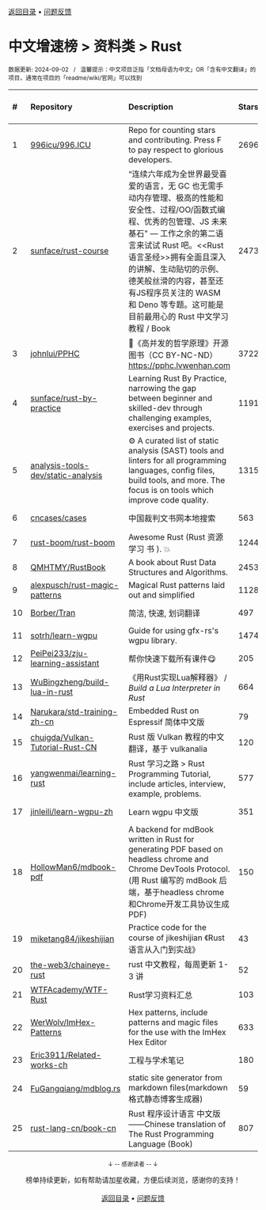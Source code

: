 <a href="https://github.com/GrowingGit/GitHub-Chinese-Top-Charts#github中文排行榜">返回目录</a> • <a href="/content/docs/feedback.md">问题反馈</a>

# 中文增速榜 > 资料类 > Rust
<sub>数据更新: 2024-09-02&nbsp;&nbsp;&nbsp;/&nbsp;&nbsp;&nbsp;温馨提示：中文项目泛指「文档母语为中文」OR「含有中文翻译」的项目，通常在项目的「readme/wiki/官网」可以找到</sub>

|#|Repository|Description|Stars|Average daily growth|Updated|
|:-|:-|:-|:-|:-|:-|
|1|[996icu/996.ICU](https://github.com/996icu/996.ICU)|Repo for counting stars and contributing. Press F to pay respect to glorious developers.|269650|136|2024-08-18|
|2|[sunface/rust-course](https://github.com/sunface/rust-course)|“连续六年成为全世界最受喜爱的语言，无 GC 也无需手动内存管理、极高的性能和安全性、过程/OO/函数式编程、优秀的包管理、JS 未来基石" — 工作之余的第二语言来试试 Rust 吧。<<Rust语言圣经>>拥有全面且深入的讲解、生动贴切的示例、德芙般丝滑的内容，甚至还有JS程序员关注的 WASM 和 Deno 等专题。这可能是目前最用心的 Rust 中文学习教程 / Book |24731|11|2024-08-20|
|3|[johnlui/PPHC](https://github.com/johnlui/PPHC)|📙《高并发的哲学原理》开源图书（CC BY-NC-ND）https://pphc.lvwenhan.com|3722|7|2024-07-23|
|4|[sunface/rust-by-practice](https://github.com/sunface/rust-by-practice)|Learning Rust By Practice,  narrowing the gap between beginner and skilled-dev through challenging examples, exercises and projects.|11917|5|2024-08-19|
|5|[analysis-tools-dev/static-analysis](https://github.com/analysis-tools-dev/static-analysis)|⚙️ A curated list of static analysis (SAST) tools and linters for all programming languages, config files, build tools, and more. The focus is on tools which improve code quality.|13153|4|2024-08-31|
|6|[cncases/cases](https://github.com/cncases/cases)|中国裁判文书网本地搜索|563|2|2024-08-26|
|7|[rust-boom/rust-boom](https://github.com/rust-boom/rust-boom)|Awesome Rust (Rust 资源   学习   书 ). 💥|1244|2|2024-08-24|
|8|[QMHTMY/RustBook](https://github.com/QMHTMY/RustBook)|A book about Rust Data Structures and Algorithms.|2453|2|2024-07-21|
|9|[alexpusch/rust-magic-patterns](https://github.com/alexpusch/rust-magic-patterns)|Magical Rust patterns laid out and simplified|1128|2|2024-05-11|
|10|[Borber/Tran](https://github.com/Borber/Tran)|简洁, 快速, 划词翻译|497|2|2024-08-30|
|11|[sotrh/learn-wgpu](https://github.com/sotrh/learn-wgpu)|Guide for using gfx-rs's wgpu library.|1474|1|2024-08-18|
|12|[PeiPei233/zju-learning-assistant](https://github.com/PeiPei233/zju-learning-assistant)|帮你快速下载所有课件😋|205|1|2024-06-30|
|13|[WuBingzheng/build-lua-in-rust](https://github.com/WuBingzheng/build-lua-in-rust)|《用Rust实现Lua解释器》 / _Build a Lua Interpreter in Rust_|664|1|2024-03-25|
|14|[Narukara/std-training-zh-cn](https://github.com/Narukara/std-training-zh-cn)|Embedded Rust on Espressif 简体中文版|79|0|2024-06-29|
|15|[chuigda/Vulkan-Tutorial-Rust-CN](https://github.com/chuigda/Vulkan-Tutorial-Rust-CN)|Rust 版 Vulkan 教程的中文翻译，基于 vulkanalia|120|0|2024-08-23|
|16|[yangwenmai/learning-rust](https://github.com/yangwenmai/learning-rust)|Rust 学习之路 > Rust Programming Tutorial, include articles, interview, example, problems.|577|0|2024-04-11|
|17|[jinleili/learn-wgpu-zh](https://github.com/jinleili/learn-wgpu-zh)|Learn wgpu 中文版|351|0|2024-07-22|
|18|[HollowMan6/mdbook-pdf](https://github.com/HollowMan6/mdbook-pdf)|A backend for mdBook written in Rust for generating PDF based on headless chrome and Chrome DevTools Protocol. (用 Rust 编写的 mdBook 后端，基于headless chrome和Chrome开发工具协议生成PDF)|150|0|2024-08-06|
|19|[miketang84/jikeshijian](https://github.com/miketang84/jikeshijian)|Practice code for the course of jikeshijian 《Rust语言从入门到实战》|43|0|2024-07-28|
|20|[the-web3/chaineye-rust](https://github.com/the-web3/chaineye-rust)|rust 中文教程，每周更新 1-3 讲|52|0|2024-07-06|
|21|[WTFAcademy/WTF-Rust](https://github.com/WTFAcademy/WTF-Rust)|Rust学习资料汇总|103|0|2024-07-20|
|22|[WerWolv/ImHex-Patterns](https://github.com/WerWolv/ImHex-Patterns)|Hex patterns, include patterns and magic files for the use with the ImHex Hex Editor|633|0|2024-08-20|
|23|[Eric3911/Related-works-ch](https://github.com/Eric3911/Related-works-ch)|工程与学术笔记|180|0|2024-08-13|
|24|[FuGangqiang/mdblog.rs](https://github.com/FuGangqiang/mdblog.rs)|static site generator from markdown files(markdown 格式静态博客生成器)|59|0|2024-08-12|
|25|[rust-lang-cn/book-cn](https://github.com/rust-lang-cn/book-cn)|Rust  程序设计语言 中文版——Chinese translation of The Rust Programming Language (Book)|807|0|2024-06-16|

<div align="center">
    <p><sub>↓ -- 感谢读者 -- ↓</sub></p>
    榜单持续更新，如有帮助请加星收藏，方便后续浏览，感谢你的支持！
</div>

<br/>

<div align="center"><a href="https://github.com/GrowingGit/GitHub-Chinese-Top-Charts#github中文排行榜">返回目录</a> • <a href="/content/docs/feedback.md">问题反馈</a></div>
